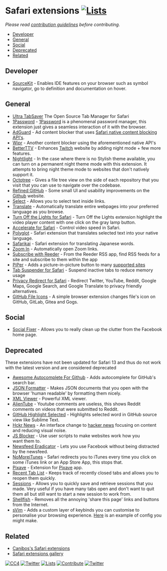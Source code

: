 # Safari extensions [![Lists](https://img.shields.io/badge/-more%20lists-0a0a0a.svg?style=flat&colorA=0a0a0a)](https://github.com/learn-anything/curated-lists)

_Please read [contribution guidelines](contributing.md) before contributing._

  - [Developer](#developer)
  - [General](#general)
  - [Social](#social)
  - [Deprecated](#deprecated)
  - [Related](#related)

## Developer

- [SourceKit](https://github.com/kishikawakatsumi/SourceKitForSafari) - Enables IDE features on your browser such as symbol navigator, go to definition and documentation on hover.

## General

- [Ultra TabSaver](https://github.com/morsamatias/UltraTabSaver) The Open Source Tab Manager for Safari
- [1Password](https://agilebits.com/onepassword/extensions) - [1Password](https://1password.com) is a phenomenal password manager, this extension just gives a seamless interaction of it with the browser.
- [AdGuard](https://adguard.com/en/adblock-adguard-safari.html) - Ad content blocker that uses [Safari native content blocking API's](https://developer.apple.com/library/content/documentation/Extensions/Conceptual/ContentBlockingRules/Introduction/Introduction.html).
- [Wipr](https://giorgiocalderolla.com/wipr.html) - Another content blocker using the aforementioned native API's
- [BetterTTV](https://nightdev.com/betterttv/) - Enhances [Twitch](http://twitch.tv/) website by adding night mode + few more features.
- [Nightlight](https://github.com/Gofake1/Nightlight) - In the case where there is no Stylish theme available, you can turn on a permanent night theme mode with this extension. It attempts to bring night theme mode to websites that don't natively support it.
- [Octotree](https://github.com/buunguyen/octotree) - Gives a file tree view on the side of each repository that you visit that you can use to navigate over the codebase.
- [Refined GitHub](https://github.com/lautis/refined-github-safari) - Some small UI and usability improvements on the [Github](https://github.com/) website.
- [Select](https://github.com/makoni/select-like-a-boss-for-safari) - Allows you to select text inside links.
- [Translate](http://sidetree.com/extensions.html#Translate) - Automatically translate entire webpages into your preferred language as you browse.
- [Turn Off the Lights for Safari](https://www.turnoffthelights.com) - Turn Off the Lights extension highlight the video player content with one click on the gray lamp button.
- [Accelerate for Safari](https://itunes.apple.com/us/app/accelerate-for-safari/id1459809092?mt=12) - Control video speed in Safari.
- [Polyglot](https://github.com/uetchy/Polyglot) - Safari extension that translates selected text into your native language.
- [Safarikai](https://github.com/ashchan/safarikai) - Safari extension for translating Japanese words.
- [Zoom In](https://github.com/nothingmagical/ZoomIn) - Automatically open Zoom links.
- [Subscribe with Reeder](https://www.reederapp.com) - From the Reeder RSS app, find RSS feeds for a site and subscribe to them within the app
- [PiPer](https://github.com/amarcu5/PiPer) - Adds a picture-in-picture button to many [supported sites](https://github.com/amarcu5/PiPer#supported-sites)
- [Tab Suspender for Safari](https://apps.apple.com/us/app/tab-suspender-for-safari/id1495356253) - Suspend inactive tabs to reduce memory usage
- [Privacy Redirect for Safari](https://github.com/smmr-software/privacy-redirect-safari) - Redirect Twitter, YouTube, Reddit, Google Maps, Google Search, and Google Translate to privacy friendly alternatives.
- [GitHub File Icons](https://github.com/homerchen19/github-file-icons) - A simple browser extension changes file's icon on GitHub, GitLab, Gitea and Gogs.

## Social

- [Social Fixer](http://socialfixer.com/download.html) - Allows you to really clean up the clutter from the Facebook home page.

## Deprecated

These extensions have not been updated for Safari 13 and thus do not work with the latest version and are considered deprecated

- [Awesome Autocomplete For Github](https://github.com/algolia/github-awesome-autocomplete) - Adds autocomplete for GitHub's search bar.
- [JSON Formatter](https://github.com/rfletcher/safari-json-formatter) - Makes JSON documents that you open with the browser 'human readable' by formatting them nicely.
- [XML Viewer](https://github.com/sergeche/xmlview) - Powerful XML viewer.
- [AlienTube](https://github.com/mabako/alientube) - Youtube comments are useless, this shows Reddit comments on videos that were submitted to Reddit.
- [GitHub Highlight Selected](https://github.com/Nuclides/github-highlight-selected) - Highlights selected word in GitHub source view like Sublime Text.
- [Hckr News](https://hckrnews.com/about.html#extensions) - An interface change to [hacker news](https://news.ycombinator.com/) focusing on content and reducing visual noise.
- [JS Blocker](http://jsblocker.toggleable.com/) - Use user scripts to make websites work how you want them to.
- [Newsfeed Eradicator](http://antonosika.github.io/newsfeed-eradicator/) - Lets you use Facebook without being distracted by the newsfeed.
- [NoMoreiTunes](http://nomoreitunes.einserver.de/) - Safari redirects you to iTunes every time you click on some iTunes link or an App Store App, this stops that.
- [Pixave](http://www.littlehj.com/Pixave.safariextz) - Extension for [Pixave](http://www.littlehj.com/mac/) app.
- [Recent Tab List](http://nickvdp.com/tablist/) - Keeps track of recently closed tabs and allows you to reopen them quickly.
- [Sessions](https://sessions-extension.github.io/Sessions/) - Allows you to quickly save and retrieve sessions that you made. Very useful if you have many tabs open and don't want to quit them all but still want to start a new session to work from.
- [Shellfish](http://open-bits.com/shellfish/) - Removes all the annoying 'share this page' links and buttons from the Internet.
- [sVim](https://github.com/flipxfx/sVim) - Adds a custom layer of keybinds you can customise to personalise your browsing experience. [Here](https://gist.github.com/c26e6a05e4e426e0542e55b7513b581c) is an example of config you might make.

## Related

- [Canibos's Safari extensions](http://canisbos.com)
- [Safari extensions gallery](https://safari-extensions.apple.com)

[![CC4](https://img.shields.io/badge/license-CC4-0a0a0a.svg?style=flat&colorA=0a0a0a)](https://creativecommons.org/licenses/by/4.0/) [![Twitter](http://bit.ly/nikitatweet)](https://twitter.com/nikitavoloboev)
[![Lists](https://img.shields.io/badge/-more%20lists-0a0a0a.svg?style=flat&colorA=0a0a0a)](https://github.com/learn-anything/curated-lists)
[![Contribute](https://img.shields.io/badge/-contribute-0a0a0a.svg?style=flat&colorA=0a0a0a)](contributing.md)
[![Twitter](http://bit.ly/latwitt)](https://twitter.com/learnanything_)
